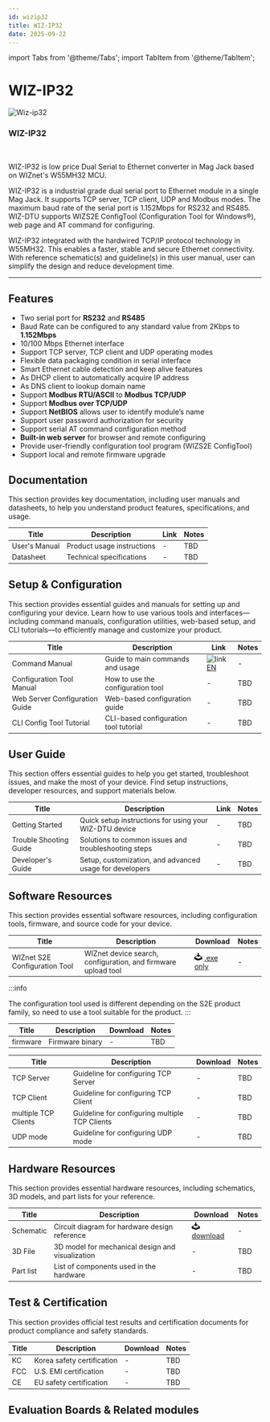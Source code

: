```yaml
---
id: wizip32
title: WIZ-IP32
date: 2025-09-22
---
```


import Tabs from '@theme/Tabs';
import TabItem from '@theme/TabItem';

# WIZ-IP32

<div className="main-card">
  <img src="/img/products/wiz-ip51s/ip32_1_crop.png" alt="Wiz-ip32" />
  <div>
    <h3>WIZ-IP32</h3>
    <br />
    <p>
      WIZ-IP32 is low price Dual Serial to Ethernet converter in Mag Jack based on WIZnet's W55MH32 MCU.
    </p>
  </div>
</div>

WIZ-IP32 is a industrial grade dual serial port to Ethernet module in a single Mag Jack. It supports TCP server, TCP client, UDP and Modbus modes. The maximum baud rate of the serial port is 1.152Mbps for RS232 and RS485. WIZ-DTU supports WIZS2E ConfigTool (Configuration Tool for Windows®), web page and AT command for configuring.

WIZ-IP32 integrated with the hardwired TCP/IP protocol technology in W55MH32. This enables a faster, stable and secure Ethernet connectivity. With reference schematic(s) and guideline(s) in this user manual, user can simplify the design and reduce development time.

-----


## Features

  - Two serial port for **RS232** and **RS485** 
  - Baud Rate can be configured to any standard value from 2Kbps to
    **1.152Mbps**
  - 10/100 Mbps Ethernet interface
  - Support TCP server, TCP client and UDP operating modes
  - Flexible data packaging condition in serial interface
  - Smart Ethernet cable detection and keep alive features
  - As DHCP client to automatically acquire IP address
  - As DNS client to lookup domain name
  - Support **Modbus RTU/ASCII** to **Modbus TCP/UDP**
  - Support **Modbus over TCP/UDP**
  - Support **NetBIOS** allows user to identify module’s name
  - Support user password authorization for security
  - Support serial AT command configuration method
  - **Built-in web server** for browser and remote configuring
  - Provide user-friendly configuration tool program (WIZS2E ConfigTool)
  - Support local and remote firmware upgrade


## Documentation

This section provides key documentation, including user manuals and datasheets, to help you understand product features, specifications, and usage.

| Title | Description | Link | Notes |
|-------|-------------|------|-------|
| User's Manual  | Product usage instructions | - | TBD |
| Datasheet | Technical specifications | - | TBD |


## Setup & Configuration

This section provides essential guides and manuals for setting up and configuring your device.
Learn how to use various tools and interfaces—including command manuals, configuration utilities, web-based setup, and CLI tutorials—to efficiently manage and customize your product.

| Title | Description | Link | Notes |
|-------|-------------|------|-------|
| Command Manual | Guide to main commands and usage | ![link](\img\link.png)[EN](./wizse_at_command_32) | - |
| Configuration Tool Manual | How to use the configuration tool | - | TBD |
| Web Server Configuration Guide | Web-based configuration guide | - | TBD |
| CLI Config Tool Tutorial | CLI-based configuration tool tutorial | - | TBD |


## User Guide

This section offers essential guides to help you get started, troubleshoot issues, and make the most of your device. Find setup instructions, developer resources, and support materials below.

| Title | Description | Link | Notes |
|-------|-------------|------|-------|
| Getting Started | Quick setup instructions for using your WIZ-DTU device | - | TBD |
| Trouble Shooting Guide | Solutions to common issues and troubleshooting steps | - | TBD |
| Developer's Guide | Setup, customization, and advanced usage for developers | - | TBD |


## Software Resources

This section provides essential software resources, including configuration tools, firmware, and source code for your device.

<Tabs>
  <TabItem value="tool" label="Tools" default>
      
| Title | Description | Download | Notes |
|-------|-------------|----------|-------|
| WIZnet S2E Configuration Tool | WIZnet device search, configuration, and firmware upload tool | ![download](/img/products/w5500/w5500_evb/icons/download.png) [.exe only](/img/products/wiz-ip51s/WIZS2E_ConfigTool_1.0.2.3.zip) | - |

  :::info

  The configuration tool used is different depending on the S2E product family, so need to use a tool suitable for the product.
  :::
  </TabItem>
  <TabItem value="firmware" label="Firmware" default>

| Title | Description | Download | Notes |
|-------|-------------|----------|-------|
| firmware | Firmware binary  | - | TBD |

  </TabItem>

  <TabItem value="application_note" label="Application Note" default>

| Title | Description | Download | Notes |
|-------|-------------|----------|-------|
| TCP Server | Guideline for configuring TCP Server | - | TBD |
| TCP Client | Guideline for configuring TCP Client | - | TBD |
| multiple TCP Clients | Guideline for configuring multiple TCP Clients | - | TBD |
| UDP mode | Guideline for configuring UDP mode | - | TBD |

  </TabItem>
</Tabs>


## Hardware Resources

This section provides essential hardware resources, including schematics, 3D models, and part lists for your reference.

| Title | Description | Download | Notes |
|-------|-------------|----------|-------|
| Schematic | Circuit diagram for hardware design reference | ![download](/img/products/w5500/w5500_evb/icons/download.png)[download](/img/products/wiz-ip51s/WIZ_IP32_series_reference_schematic_v1.0.pdf) | - |
| 3D File | 3D model for mechanical design and visualization | - | TBD |
| Part list | List of components used in the hardware | - | TBD |


## Test & Certification

This section provides official test results and certification documents for product compliance and safety standards.

| Title | Description | Download | Notes |
|-------|-------------|----------|-------|
| KC | Korea safety certification | - | TBD |
| FCC | U.S. EMI certification | - | TBD |
| CE | EU safety certification | - | TBD |


## Evaluation Boards & Related modules

<Tabs>
  <TabItem value="eval_board" label="Evaluation Boards" default>

  </TabItem>

  <TabItem value="related_modules" label="Related modules" default>

  </TabItem>
</Tabs>